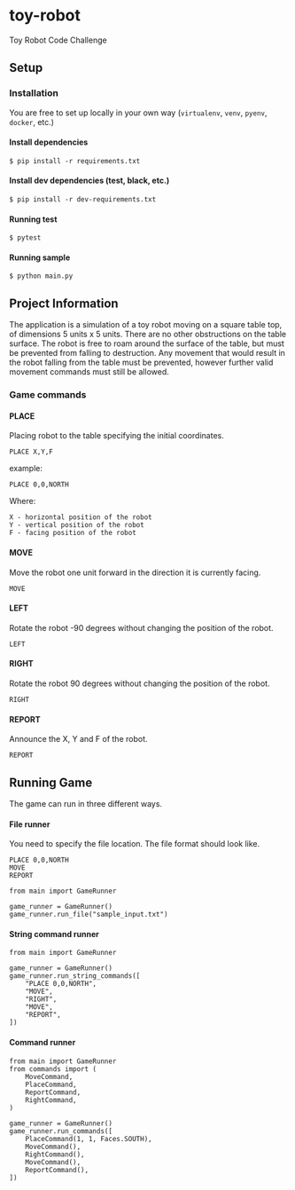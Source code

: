 # toy-robot
Toy Robot Code Challenge



Setup
-----

### Installation

You are free to set up locally in your own way (`virtualenv`, `venv`, `pyenv`, `docker`, etc.)

#### Install dependencies

    $ pip install -r requirements.txt

#### Install dev dependencies (test, black, etc.)

    $ pip install -r dev-requirements.txt

#### Running test

    $ pytest

#### Running sample

    $ python main.py



Project Information
-------------------

The application is a simulation of a toy robot moving on a square table top, of dimensions 5 units x 5 units. There are no
other obstructions on the table surface. The robot is free to roam around the surface of the table, but must be prevented
from falling to destruction. Any movement that would result in the robot falling from the table must be prevented,
however further valid movement commands must still be allowed.

### Game commands

#### PLACE

Placing robot to the table specifying the initial coordinates.

    PLACE X,Y,F

example:

    PLACE 0,0,NORTH

Where:

    X - horizontal position of the robot
    Y - vertical position of the robot
    F - facing position of the robot

#### MOVE

Move the robot one unit forward in the direction it is currently facing.

    MOVE

#### LEFT

Rotate the robot -90 degrees without changing the position of the robot.

    LEFT

#### RIGHT

Rotate the robot 90 degrees without changing the position of the robot.

    RIGHT

#### REPORT

Announce the X, Y and F of the robot.

    REPORT



Running Game
------------

The game can run in three different ways.

#### File runner

You need to specify the file location.
The file format should look like.

```
PLACE 0,0,NORTH
MOVE
REPORT
```

```
from main import GameRunner

game_runner = GameRunner()
game_runner.run_file("sample_input.txt")
```

#### String command runner

```
from main import GameRunner

game_runner = GameRunner()
game_runner.run_string_commands([
    "PLACE 0,0,NORTH",
    "MOVE",
    "RIGHT",
    "MOVE",
    "REPORT",
])
```

#### Command runner

```
from main import GameRunner
from commands import (
    MoveCommand,
    PlaceCommand,
    ReportCommand,
    RightCommand,
)

game_runner = GameRunner()
game_runner.run_commands([
    PlaceCommand(1, 1, Faces.SOUTH),
    MoveCommand(),
    RightCommand(),
    MoveCommand(),
    ReportCommand(),
])
```
